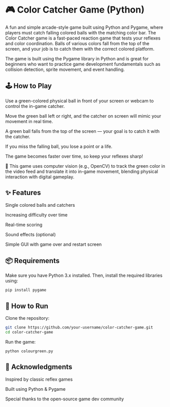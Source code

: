 # 🎮 Color Catcher Game (Python)

A fun and simple arcade-style game built using Python and Pygame, where players must catch falling colored balls with the matching color bar.
The Color Catcher game is a fast-paced reaction game that tests your reflexes and color coordination. Balls of various colors fall from the top of the screen, and your job is to catch them with the correct colored platform.

The game is built using the Pygame library in Python and is great for beginners who want to practice game development fundamentals such as collision detection, sprite movement, and event handling.


## 🕹️ How to Play

Use a green-colored physical ball in front of your screen or webcam to control the in-game catcher.

Move the green ball left or right, and the catcher on screen will mimic your movement in real time.

A green ball falls from the top of the screen — your goal is to catch it with the catcher.

If you miss the falling ball, you lose a point or a life.

The game becomes faster over time, so keep your reflexes sharp!

🎥 This game uses computer vision (e.g., OpenCV) to track the green color in the video feed and translate it into in-game movement, blending physical interaction with digital gameplay.


## ✨ Features

Single colored balls and catchers

Increasing difficulty over time

Real-time scoring

Sound effects (optional)

Simple GUI with game over and restart screen


## 📦 Requirements

Make sure you have Python 3.x installed. Then, install the required libraries using:

```bash
pip install pygame
```
## 🚀 How to Run

Clone the repository:

```bash
git clone https://github.com/your-username/color-catcher-game.git
cd color-catcher-game
```
Run the game:

```bash
python colourgreen.py
```

## 🙌 Acknowledgments

Inspired by classic reflex games

Built using Python & Pygame

Special thanks to the open-source game dev community

